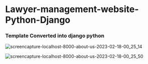 # Lawyer-management-website-Python-Django

### Template Converted into django python


![screencapture-localhost-8000-about-us-2023-02-18-00_25_14](https://user-images.githubusercontent.com/68752819/219768220-2638f12f-7fcc-4ff9-b819-dd7fdb416d70.png)


![screencapture-localhost-8000-about-us-2023-02-18-00_25_50](https://user-images.githubusercontent.com/68752819/219768238-12d4bab6-1223-4c95-a5de-e60b7e989d4f.png)
